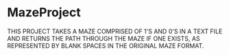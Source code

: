 # MazeProject
THIS PROJECT TAKES A MAZE COMPRISED OF 1'S AND 0'S IN A TEXT FILE
AND RETURNS THE PATH THROUGH THE MAZE IF ONE EXISTS, AS REPRESENTED
BY BLANK SPACES IN THE ORIGINAL MAZE FORMAT.
